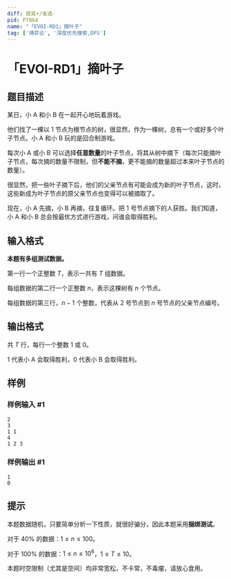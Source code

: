 ```yaml
---
diff: 提高+/省选-
pid: P7864
name: "「EVOI-RD1」摘叶子"
tag: ['博弈论', '深度优先搜索,DFS']
---
```

# 「EVOI-RD1」摘叶子
## 题目描述

某日，小 A 和小 B 在一起开心地玩着游戏。

他们找了一棵以 $1$ 节点为根节点的树，很显然，作为一棵树，总有一个或好多个叶子节点。小 A 和小 B 玩的是回合制游戏。

每次小 A 或小 B 可以选择**任意数量**的叶子节点，将其从树中摘下（每次只能摘叶子节点，每次摘的数量不限制，但**不能不摘**，更不能摘的数量超过本来叶子节点的数量）。

很显然，把一些叶子摘下后，他们的父亲节点有可能会成为新的叶子节点，这时，这些新成为叶子节点的原父亲节点也变得可以被摘取了。

现在，小 A 先摘，小 B 再摘，往复循环。把 $1$ 号节点摘下的人获胜。我们知道，小 A 和小 B 总会按最优方式进行游戏，问谁会取得胜利。
## 输入格式

**本题有多组测试数据。**

第一行一个正整数 $T$，表示一共有 $T$ 组数据。

每组数据的第二行一个正整数 $n$，表示这棵树有 $n$ 个节点。

每组数据的第三行，$n-1$ 个整数，代表从 $2$ 号节点到 $n$ 号节点的父亲节点编号。
## 输出格式

共 $T$ 行，每行一个整数 $1$ 或 $0$。

$1$ 代表小 A 会取得胜利，$0$ 代表小 B 会取得胜利。
## 样例

### 样例输入 #1
```
2
3
1 1
4
1 2 3

```
### 样例输出 #1
```
1
0

```
## 提示

本题数据随机，只要简单分析一下性质，就很好骗分，因此本题采用**捆绑测试**。

对于 $40\%$ 的数据：$1 \leq n \leq 100$。

对于 $100\%$ 的数据：$1 \leq n \leq 10^6$，$1 \leq T \leq 10$。

本题时空限制（尤其是空间）均非常宽松，不卡常，不毒瘤，请放心食用。
